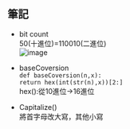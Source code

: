 ## 筆記

* bit count             
       50(十進位)=110010(二進位)                  
       ![image](https://github.com/stopraining/LearningNote/blob/master/pic/numnum.jpg)

* baseCoversion          
      `def baseCoversion(n,x): `        
          `return hex(int(str(n),x))[2:] `              
       hex():從10進位→16進位
          
* Capitalize()                
  將首字母改大寫，其他小寫
  
  
    
